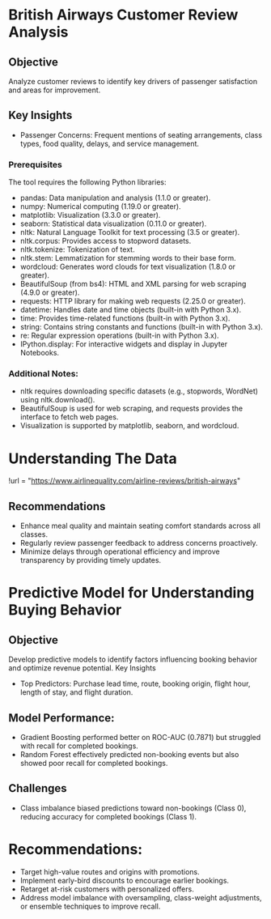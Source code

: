 # British Airways Customer Review Analysis
## Objective
Analyze customer reviews to identify key drivers of passenger satisfaction and areas for improvement.
## Key Insights
*	Passenger Concerns: Frequent mentions of seating arrangements, class types, food quality, delays, and service management.
###	Prerequisites
The tool requires the following Python libraries:
*	pandas: Data manipulation and analysis (1.1.0 or greater).
*	numpy: Numerical computing (1.19.0 or greater).
*	matplotlib: Visualization (3.3.0 or greater).
*	seaborn: Statistical data visualization (0.11.0 or greater).
*	nltk: Natural Language Toolkit for text processing (3.5 or greater). 
*	nltk.corpus: Provides access to stopword datasets.
*	nltk.tokenize: Tokenization of text.
*	nltk.stem: Lemmatization for stemming words to their base form.
*	wordcloud: Generates word clouds for text visualization (1.8.0 or greater).
*	BeautifulSoup (from bs4): HTML and XML parsing for web scraping (4.9.0 or greater).
*	requests: HTTP library for making web requests (2.25.0 or greater).
*	datetime: Handles date and time objects (built-in with Python 3.x).
*	time: Provides time-related functions (built-in with Python 3.x).
*	string: Contains string constants and functions (built-in with Python 3.x).
*	re: Regular expression operations (built-in with Python 3.x).
*	IPython.display: For interactive widgets and display in Jupyter Notebooks.

### Additional Notes:
*	nltk requires downloading specific datasets (e.g., stopwords, WordNet) using nltk.download().
*	BeautifulSoup is used for web scraping, and requests provides the interface to fetch web pages.
*	Visualization is supported by matplotlib, seaborn, and wordcloud.

# Understanding The Data
!url = "https://www.airlinequality.com/airline-reviews/british-airways"


## Recommendations 
* Enhance meal quality and maintain seating comfort standards across all classes.
* Regularly review passenger feedback to address concerns proactively.
* Minimize delays through operational efficiency and improve transparency by providing timely updates.

# Predictive Model for Understanding Buying Behavior
## Objective
Develop predictive models to identify factors influencing booking behavior and optimize revenue potential.
Key Insights
* Top Predictors: Purchase lead time, route, booking origin, flight hour, length of stay, and flight duration.
## Model Performance: 
*  Gradient Boosting performed better on ROC-AUC (0.7871) but struggled with recall for completed bookings.
*  Random Forest effectively predicted non-booking events but also showed poor recall for completed bookings.
  ## Challenges 
* Class imbalance biased predictions toward non-bookings (Class 0), reducing accuracy for completed bookings (Class 1).

# Recommendations: 
*  Target high-value routes and origins with promotions.
*  Implement early-bird discounts to encourage earlier bookings.
*  Retarget at-risk customers with personalized offers.
*  Address model imbalance with oversampling, class-weight adjustments, or ensemble techniques to improve recall.
